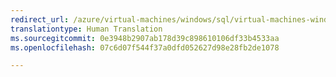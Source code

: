 ```yaml
---
redirect_url: /azure/virtual-machines/windows/sql/virtual-machines-windows-sql-security
translationtype: Human Translation
ms.sourcegitcommit: 0e3948b2907ab178d39c898610106df33b4533aa
ms.openlocfilehash: 07c6d07f544f37a0dfd052627d98e28fb2de1078

---
```



<!--HONumber=Jan17_HO2-->


